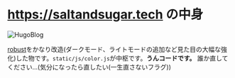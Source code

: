 # https://saltandsugar.tech の中身
![HugoBlog](https://github.com/mira-tech/Hugo-blog/workflows/HugoBlog/badge.svg)

[robust](https://github.com/dim0627/hugo_theme_robust)をかなり改造(ダークモード、ライトモードの追加など見た目の大幅な強化)した物です。```static/js/color.js```が中枢です。**うんコードです。** 誰か直してください...(気分になったら直したい(一生直さないフラグ))
